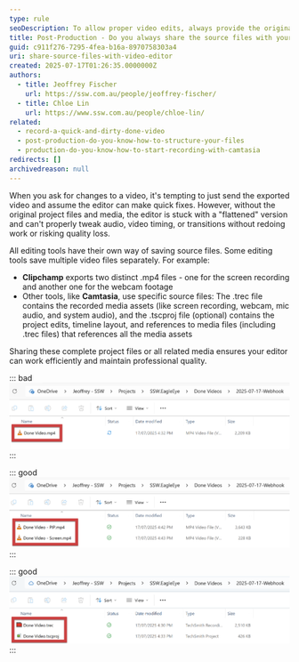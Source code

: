 ```yaml
---
type: rule
seoDescription: To allow proper video edits, always provide the original project files and media. Exported videos are flattened, making changes to audio, timing, or transitions difficult and often requiring rework.
title: Post-Production - Do you always share the source files with your video editor?
guid: c911f276-7295-4fea-b16a-8970758303a4
uri: share-source-files-with-video-editor
created: 2025-07-17T01:26:35.0000000Z
authors:
  - title: Jeoffrey Fischer
    url: https://ssw.com.au/people/jeoffrey-fischer/
  - title: Chloe Lin
    url: https://www.ssw.com.au/people/chloe-lin/
related:
  - record-a-quick-and-dirty-done-video
  - post-production-do-you-know-how-to-structure-your-files
  - production-do-you-know-how-to-start-recording-with-camtasia
redirects: []
archivedreason: null
---
```


When you ask for changes to a video, it's tempting to just send the exported video and assume the editor can make quick fixes. However, without the original project files and media, the editor is stuck with a "flattened" version and can't properly tweak audio, video timing, or transitions without redoing work or risking quality loss.

<!-- endintro -->

All editing tools have their own way of saving source files. Some editing tools save multiple video files separately. For example:

* **Clipchamp** exports two distinct .mp4 files - one for the screen recording and another one for the webcam footage
* Other tools, like **Camtasia**, use specific source files: The .trec file contains the recorded media assets (like screen recording, webcam, mic audio, and system audio), and the .tscproj file (optional) contains the project edits, timeline layout, and references to media files (including .trec files) that references all the media assets

Sharing these complete project files or all related media ensures your editor can work efficiently and maintain professional quality.

::: bad
![Figure: Bad example - Only the exported video file (.mp4) is shared](bad-example-one-video-file.png)
:::

::: good
![Figure: Good example - Clipchamp - The 2 video files are shared](good-example-two-video-files.png)
:::

::: good
![Figure: Good example - Camtasia - The source file and project file are shared](good-example-source-file.png)
:::
